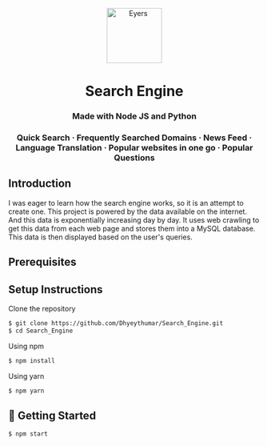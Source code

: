 <p align="center">
    <img alt="Eyers" src="https://github.com/Dhyeythumar/Search_Engine/blob/master/assets/logo.svg" width="110" />
</p>
<h1 align="center">
  Search Engine
</h1>

<h3 align="center">
  Made with Node JS and Python
</h3>

<h3 align="center">
    Quick Search
  <span> · </span>
  Frequently Searched Domains
  <span> · </span>
  News Feed
  <span> · </span>
  Language Translation
  <span> · </span>
  Popular websites in one go
  <span> · </span>
  Popular Questions
</h3>

## Introduction
I was eager to learn how the search engine works, so it is an attempt to create one. This project is powered by the data available on the internet. And this data is exponentially increasing day by day. It uses web crawling to get this data from each web page and stores them into a MySQL database. This data is then displayed based on the user's queries.

## Prerequisites
<!-- TODO -->
<!-- Database, news api  -->

## Setup Instructions
Clone the repository
```bash
$ git clone https://github.com/Dhyeythumar/Search_Engine.git
$ cd Search_Engine
```
Using npm
```bash
$ npm install
```
Using yarn
```bash
$ npm yarn
```

## 🚀 Getting Started
```bash
$ npm start
```
